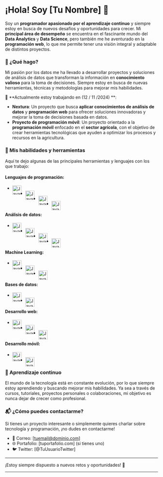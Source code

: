 # ¡Hola! Soy [Tu Nombre] 👋

Soy un **programador apasionado por el aprendizaje continuo** y siempre estoy en busca de nuevos desafíos y oportunidades para crecer. Mi **principal área de desempeño** se encuentra en el fascinante mundo del **Data Analytics** y **Data Science**, pero también me he aventurado en la **programación web**, lo que me permite tener una visión integral y adaptable de distintos proyectos.

### 🚀 ¿Qué hago?
Mi pasión por los datos me ha llevado a desarrollar proyectos y soluciones de análisis de datos que transforman la información en **conocimiento valioso** para la toma de decisiones. Siempre estoy en busca de nuevas herramientas, técnicas y metodologías para mejorar mis habilidades.

🔭 **Actualmente estoy trabajando en (12 / 11 /2024) **:
- **Nextura**: Un proyecto que busca **aplicar conocimientos de análisis de datos** y **programación web** para ofrecer soluciones innovadoras y mejorar la toma de decisiones basada en datos.
- **Proyecto de programación móvil**: Un proyecto orientado a la **programación móvil** enfocado en el **sector agrícola**, con el objetivo de crear herramientas tecnológicas que ayuden a optimizar los procesos y recursos en la agricultura.

### 🔧 Mis habilidades y herramientas
Aquí te dejo algunas de las principales herramientas y lenguajes con los que trabajo:

#### Lenguajes de programación:
- <img align ="left" alt = "Java" width = "30px" style = "padding-right:10px"  src="https://cdn.jsdelivr.net/gh/devicons/devicon@latest/icons/r/r-original.svg" />
- <img align ="left" alt = "Java" width = "30px" style = "padding-right:10px" src="https://cdn.jsdelivr.net/gh/devicons/devicon@latest/icons/r/r-original.svg" />
- <img align ="left" alt = "Java" width = "30px" style = "padding-right:10px" src="https://cdn.jsdelivr.net/gh/devicons/devicon@latest/icons/r/r-original.svg" />
- <img align ="left" alt = "Java" width = "30px" style = "padding-right:10px" src="https://cdn.jsdelivr.net/gh/devicons/devicon@latest/icons/r/r-original.svg" />

#### Análisis de datos:
- <img align ="left" alt = "Java" width = "30px" style = "padding-right:10px" src="https://cdn.jsdelivr.net/gh/devicons/devicon@latest/icons/r/r-original.svg" />
- <img align ="left" alt = "Java" width = "30px" style = "padding-right:10px" src="https://cdn.jsdelivr.net/gh/devicons/devicon@latest/icons/r/r-original.svg" />
- <img align ="left" alt = "Java" width = "30px" style = "padding-right:10px" src="https://cdn.jsdelivr.net/gh/devicons/devicon@latest/icons/r/r-original.svg" />
- <img align ="left" alt = "Java" width = "30px" style = "padding-right:10px" src="https://cdn.jsdelivr.net/gh/devicons/devicon@latest/icons/r/r-original.svg" />

#### Machine Learning:
- <img align ="left" alt = "Java" width = "30px" style = "padding-right:10px" src="https://cdn.jsdelivr.net/gh/devicons/devicon@latest/icons/r/r-original.svg" />
- <img align ="left" alt = "Java" width = "30px" style = "padding-right:10px" src="https://cdn.jsdelivr.net/gh/devicons/devicon@latest/icons/r/r-original.svg" />
- <img align ="left" alt = "Java" width = "30px" style = "padding-right:10px" src="https://cdn.jsdelivr.net/gh/devicons/devicon@latest/icons/r/r-original.svg" />

#### Bases de datos:
- <img align ="left" alt = "Java" width = "30px" style = "padding-right:10px" src="https://cdn.jsdelivr.net/gh/devicons/devicon@latest/icons/r/r-original.svg" />
- <img align ="left" alt = "Java" width = "30px" style = "padding-right:10px" src="https://cdn.jsdelivr.net/gh/devicons/devicon@latest/icons/r/r-original.svg" />

#### Desarrollo web:
- <img align ="left" alt = "Java" width = "30px" style = "padding-right:10px" src="https://cdn.jsdelivr.net/gh/devicons/devicon@latest/icons/r/r-original.svg" />
- <img align ="left" alt = "Java" width = "30px" style = "padding-right:10px" src="https://cdn.jsdelivr.net/gh/devicons/devicon@latest/icons/r/r-original.svg" />
- <img align ="left" alt = "Java" width = "30px" style = "padding-right:10px" src="https://cdn.jsdelivr.net/gh/devicons/devicon@latest/icons/r/r-original.svg" />

#### Desarrollo móvil:
- <img align ="left" alt = "Java" width = "30px" style = "padding-right:10px" src="https://cdn.jsdelivr.net/gh/devicons/devicon@latest/icons/r/r-original.svg" />
- <img align ="left" alt = "Java" width = "30px" style = "padding-right:10px" src="https://cdn.jsdelivr.net/gh/devicons/devicon@latest/icons/r/r-original.svg" />

### 🌱 Aprendizaje continuo
El mundo de la tecnología está en constante evolución, por lo que siempre estoy aprendiendo y buscando mejorar mis habilidades. Ya sea a través de cursos, tutoriales, proyectos personales o colaboraciones, mi objetivo es nunca dejar de crecer como profesional.



### 📬 ¿Cómo puedes contactarme?
Si tienes un proyecto interesante o simplemente quieres charlar sobre tecnología y programación, ¡no dudes en contactarme!

- 📧 Correo: [tuemail@dominio.com]
- 🌐 Portafolio: [tuportafolio.com] (si tienes uno)
- 🐦 Twitter: [@TuUsuarioTwitter]

---

¡Estoy siempre dispuesto a nuevos retos y oportunidades! 🚀

---
